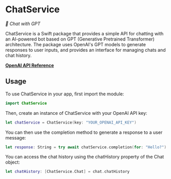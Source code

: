 # ChatService

*🤖 Chat with GPT*

ChatService is a Swift package that provides a simple API for chatting with an AI-powered bot based on GPT (Generative Pretrained Transformer) architecture. The package uses OpenAI's GPT models to generate responses to user inputs, and provides an interface for managing chats and chat history.

**[OpenAI API Reference](https://platform.openai.com/docs/api-reference/chat)**


## Usage

To use ChatService in your app, first import the module:

```swift
import ChatService
```

Then, create an instance of ChatService with your OpenAI API key:

```swift
let chatService = ChatService(key: "YOUR_OPENAI_API_KEY")
```

You can then use the completion method to generate a response to a user message:

```swift
let response: String = try await chatService.completion(for: "Hello?")
```

You can access the chat history using the chatHistory property of the Chat object:

```swift
let chatHistory: [ChatService.Chat] = chat.chatHistory
```
